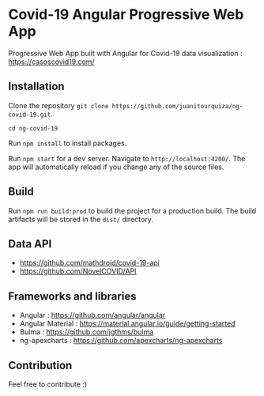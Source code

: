 # Covid-19 Angular Progressive Web App
Progressive Web App built with Angular for Covid-19 data visualization : https://casoscovid19.com/

## Installation
Clone the repository `git clone https://github.com/juanitourquiza/ng-covid-19.git`.

`cd ng-covid-19`

Run `npm install` to install packages.

Run `npm start` for a dev server. Navigate to `http://localhost:4200/`. The app will automatically reload if you change any of the source files.

## Build
Run `npm run build:prod` to build the project for a production build. The build artifacts will be stored in the `dist/` directory.

## Data API
- https://github.com/mathdroid/covid-19-api
- https://github.com/NovelCOVID/API

## Frameworks and libraries
- Angular : https://github.com/angular/angular
- Angular Material : https://material.angular.io/guide/getting-started
- Bulma : https://github.com/jgthms/bulma
- ng-apexcharts : https://github.com/apexcharts/ng-apexcharts

## Contribution
Feel free to contribute :)



